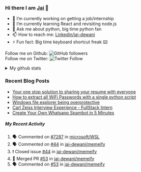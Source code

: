 
### Hi there I am [Jai](https://jaid.tech) 👋

- 🔭 I’m currently working on getting a job/internship
- 🌱 I’m currently learning React and revisiting node.js
- 💬 Ask me about python, big time python fan 
- 📫 How to reach me: [Linkedin/jai-dewani](https://www.linkedin.com/in/jai-dewani)
- ⚡ Fun fact: Big time keyboard shortcut freak :keyboard:

Follow me on Github: ![GitHub followers](https://img.shields.io/github/followers/jai-dewani?label=Follow&style=social)  
Follow me on Twitter: ![Twitter Follow](https://img.shields.io/twitter/follow/jai_dewani?label=Follow&style=social)  

<details>
  <summary>My github stats</summary>
  &nbsp;&nbsp;&nbsp;&nbsp;<img src="https://github-readme-stats.vercel.app/api?username=jai-dewani">
</details>  

### Recent Blog Posts
<!-- BLOG-POST-LIST:START -->
- [Your one stop solution to sharing your resume with everyone](https://jai-dewani.github.io/blogs/one-stop-solution-to-sharing-your-resume/)
- [How to extract all WiFi Passwords with a single python script](https://jai-dewani.github.io/blogs/extract-wifi-passwords/)
- [Windows file explorer being overprotective](https://jai-dewani.github.io/blogs/windows-file-structure/)
- [Carl Zeiss Interview Experience - FullStack Intern](https://jai-dewani.github.io/blogs/carl-zeiss-interview-experience/)
- [Create Your Own Whatsapp Spambot in 5 Minutes](https://jai-dewani.github.io/blogs/automate-whatsapp/)
<!-- BLOG-POST-LIST:END -->

##### My Recent Activity
<!--START_SECTION:activity-->
1. 🗣 Commented on [#7287](https://github.com/microsoft/WSL/issues/7287) in [microsoft/WSL](https://github.com/microsoft/WSL)
2. 🗣 Commented on [#44](https://github.com/jai-dewani/memeify/issues/44) in [jai-dewani/memeify](https://github.com/jai-dewani/memeify)
3. ❗️ Closed issue [#44](https://github.com/jai-dewani/memeify/issues/44) in [jai-dewani/memeify](https://github.com/jai-dewani/memeify)
4. 🎉 Merged PR [#53](https://github.com/jai-dewani/memeify/pull/53) in [jai-dewani/memeify](https://github.com/jai-dewani/memeify)
5. 🗣 Commented on [#53](https://github.com/jai-dewani/memeify/issues/53) in [jai-dewani/memeify](https://github.com/jai-dewani/memeify)
<!--END_SECTION:activity-->

